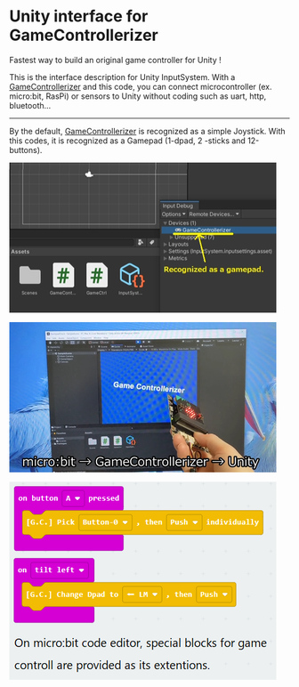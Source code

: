 # Unity interface for GameControllerizer

Fastest way to build an original game controller for Unity !

This is the interface description for Unity InputSystem. With a [GameControllerizer](https://github.com/GameControllerizer/GettingStarted) and this code, you can connect microcontroller (ex. micro:bit, RasPi) or sensors to Unity without coding such as uart, http, bluetooth...

---

By the default, [GameControllerizer](https://github.com/GameControllerizer/GettingStarted) is recognized as a simple Joystick.
With this codes, it is recognized as a Gamepad (1-dpad, 2 -sticks and 12-buttons).

![image0](./images/image0.png)

![image1](./images/image1.png)

![image2](./images/image2.png)
